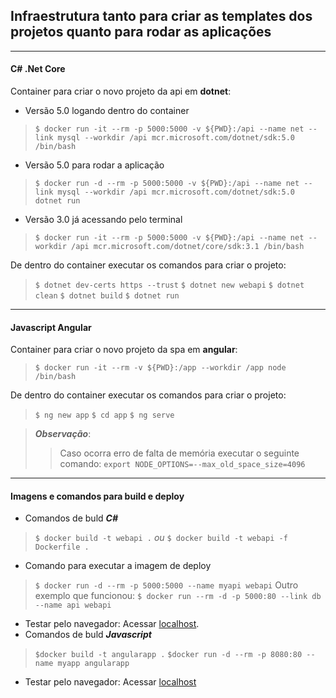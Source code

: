 ## Infraestrutura tanto para criar as templates dos projetos quanto para rodar as aplicações
---
#### C# .Net Core
Container para criar o novo projeto da api em **dotnet**:
* Versão 5.0 logando dentro do container
> `$ docker run -it --rm -p 5000:5000 -v ${PWD}:/api --name net --link mysql --workdir /api mcr.microsoft.com/dotnet/sdk:5.0 /bin/bash`
* Versão 5.0 para rodar a aplicação
> `$ docker run -d --rm -p 5000:5000 -v ${PWD}:/api --name net --link mysql --workdir /api mcr.microsoft.com/dotnet/sdk:5.0 dotnet run`
* Versão 3.0 já acessando pelo terminal
> `$ docker run -it --rm -p 5000:5000 -v ${PWD}:/api --name net --workdir /api mcr.microsoft.com/dotnet/core/sdk:3.1 /bin/bash`

De dentro do container executar os comandos para criar o projeto:
> `$ dotnet dev-certs https --trust`
`$ dotnet new webapi`
`$ dotnet clean`
`$ dotnet build`
`$ dotnet run`
---
#### Javascript Angular
Container para criar o novo projeto da spa em **angular**:
> `$ docker run -it --rm -v ${PWD}:/app --workdir /app node /bin/bash`

De dentro do container executar os comandos para criar o projeto:
> `$ ng new app`
`$ cd app`
`$ ng serve`

> ***Observação***:
>> Caso ocorra erro de falta de memória executar o seguinte comando: `export NODE_OPTIONS=--max_old_space_size=4096`
---
#### Imagens e comandos para build e deploy
* Comandos de buld ***C#***
> `$ docker build -t webapi .`
> _ou_
`$ docker build -t webapi -f Dockerfile .`
* Comando para executar a imagem de deploy
> `$ docker run -d --rm -p 5000:5000 --name myapi webapi`
Outro exemplo que funcionou:
`$ docker run --rm -d -p 5000:80 --link db --name api webapi`
* Testar pelo navegador: Acessar [localhost](http://localhost:5000/swagger/index.html).
* Comandos de buld ***Javascript***
> `$docker build -t angularapp .`
`$docker run -d --rm -p 8080:80 --name myapp angularapp`
* Testar pelo navegador: Acessar [localhost](http://localhost:8080/)
